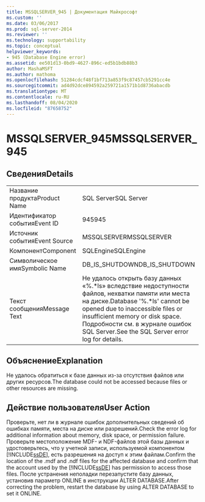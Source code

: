 ```yaml
---
title: MSSQLSERVER_945 | Документация Майкрософт
ms.custom: ''
ms.date: 03/06/2017
ms.prod: sql-server-2014
ms.reviewer: ''
ms.technology: supportability
ms.topic: conceptual
helpviewer_keywords:
- 945 (Database Engine error)
ms.assetid: ee501d13-0bd9-4627-896c-ed5b1bdb88b3
author: MashaMSFT
ms.author: mathoma
ms.openlocfilehash: 51284cdcf48f1bf713a853f9c87457cb5291cc4e
ms.sourcegitcommit: ad4d92dce894592a259721a1571b1d8736abacdb
ms.translationtype: MT
ms.contentlocale: ru-RU
ms.lasthandoff: 08/04/2020
ms.locfileid: "87658752"
---
```

# <a name="mssqlserver_945"></a><span data-ttu-id="9adbb-102">MSSQLSERVER_945</span><span class="sxs-lookup"><span data-stu-id="9adbb-102">MSSQLSERVER_945</span></span>
    
## <a name="details"></a><span data-ttu-id="9adbb-103">Сведения</span><span class="sxs-lookup"><span data-stu-id="9adbb-103">Details</span></span>  
  
|||  
|-|-|  
|<span data-ttu-id="9adbb-104">Название продукта</span><span class="sxs-lookup"><span data-stu-id="9adbb-104">Product Name</span></span>|<span data-ttu-id="9adbb-105">SQL Server</span><span class="sxs-lookup"><span data-stu-id="9adbb-105">SQL Server</span></span>|  
|<span data-ttu-id="9adbb-106">Идентификатор события</span><span class="sxs-lookup"><span data-stu-id="9adbb-106">Event ID</span></span>|<span data-ttu-id="9adbb-107">945</span><span class="sxs-lookup"><span data-stu-id="9adbb-107">945</span></span>|  
|<span data-ttu-id="9adbb-108">Источник события</span><span class="sxs-lookup"><span data-stu-id="9adbb-108">Event Source</span></span>|<span data-ttu-id="9adbb-109">MSSQLSERVER</span><span class="sxs-lookup"><span data-stu-id="9adbb-109">MSSQLSERVER</span></span>|  
|<span data-ttu-id="9adbb-110">Компонент</span><span class="sxs-lookup"><span data-stu-id="9adbb-110">Component</span></span>|<span data-ttu-id="9adbb-111">SQLEngine</span><span class="sxs-lookup"><span data-stu-id="9adbb-111">SQLEngine</span></span>|  
|<span data-ttu-id="9adbb-112">Символическое имя</span><span class="sxs-lookup"><span data-stu-id="9adbb-112">Symbolic Name</span></span>|<span data-ttu-id="9adbb-113">DB_IS_SHUTDOWN</span><span class="sxs-lookup"><span data-stu-id="9adbb-113">DB_IS_SHUTDOWN</span></span>|  
|<span data-ttu-id="9adbb-114">Текст сообщения</span><span class="sxs-lookup"><span data-stu-id="9adbb-114">Message Text</span></span>|<span data-ttu-id="9adbb-115">Не удалось открыть базу данных «%.\*ls» вследствие недоступности файлов, нехватки памяти или места на диске.</span><span class="sxs-lookup"><span data-stu-id="9adbb-115">Database '%.\*ls' cannot be opened due to inaccessible files or insufficient memory or disk space.</span></span>  <span data-ttu-id="9adbb-116">Подробности см. в журнале ошибок SQL Server.</span><span class="sxs-lookup"><span data-stu-id="9adbb-116">See the SQL Server error log for details.</span></span>|  
  
## <a name="explanation"></a><span data-ttu-id="9adbb-117">Объяснение</span><span class="sxs-lookup"><span data-stu-id="9adbb-117">Explanation</span></span>  
 <span data-ttu-id="9adbb-118">Не удалось обратиться к базе данных из-за отсутствия файлов или других ресурсов.</span><span class="sxs-lookup"><span data-stu-id="9adbb-118">The database could not be accessed because files or other resources are missing.</span></span>  
  
## <a name="user-action"></a><span data-ttu-id="9adbb-119">Действие пользователя</span><span class="sxs-lookup"><span data-stu-id="9adbb-119">User Action</span></span>  
 <span data-ttu-id="9adbb-120">Проверьте, нет ли в журнале ошибок дополнительных сведений об ошибках памяти, места на диске или разрешений.</span><span class="sxs-lookup"><span data-stu-id="9adbb-120">Check the error log for additional information about memory, disk space, or permission failure.</span></span> <span data-ttu-id="9adbb-121">Проверьте местоположение MDF- и NDF-файлов этой базы данных и удостоверьтесь, что у учетной записи, используемой компонентом [!INCLUDE[ssDE](../../includes/ssde-md.md)], есть разрешения на доступ к этим файлам.</span><span class="sxs-lookup"><span data-stu-id="9adbb-121">Confirm the location of the .mdf and .ndf files for the affected database and confirm that the account used by the [!INCLUDE[ssDE](../../includes/ssde-md.md)] has permission to access those files.</span></span> <span data-ttu-id="9adbb-122">После устранения неполадки перезапустите базу данных, установив параметр ONLINE в инструкции ALTER DATABASE.</span><span class="sxs-lookup"><span data-stu-id="9adbb-122">After correcting the problem, restart the database by using ALTER DATABASE to set it ONLINE.</span></span>  
  
  
